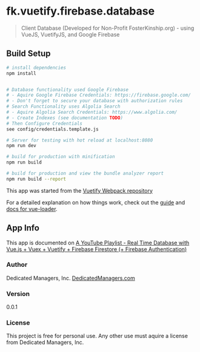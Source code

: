 # fk.vuetify.firebase.database

>  Client Database (Developed for Non-Profit FosterKinship.org) - using VueJS, VuetifyJS, and Google Firebase

## Build Setup

``` bash
# install dependencies
npm install


# Database functionality used Google Firebase
# - Aquire Google Firebase Credentials: https://firebase.google.com/
# - Don't forget to secure your database with authorization rules
# Search Functionality uses Algolia Search
# - Aquire Algolia Search Credentials: https://www.algolia.com/
# - Create Indexes (see documentation TODO)
# Then Configure Credentials
see config/credentials.template.js

# Server for testing with hot reload at localhost:8080
npm run dev

# build for production with minification
npm run build

# build for production and view the bundle analyzer report
npm run build --report

```

This app was started from the [Vuetify Webpack repository](https://github.com/vuetifyjs/webpack)

For a detailed explanation on how things work, check out the [guide](http://vuejs-templates.github.io/webpack/) and [docs for vue-loader](http://vuejs.github.io/vue-loader).


## App Info
This app is documented on [A YouTube Playlist - Real Time Database with Vue.js + Vuex + Vuetify + Firebase Firestore (+ Firebase Authentication)](https://www.youtube.com/playlist?list=PLjuQOVlnQv2UxCWdis189jYjZESsYP4vP)

### Author

Dedicated Managers, Inc.
[DedicatedManagers.com](http://www.DedicatedManagers.com.com)

### Version

0.0.1

### License

This project is free for personal use.  Any other use must aquire a license from Dedicated Managers, Inc.
